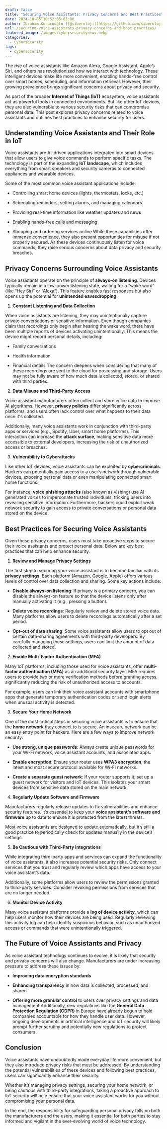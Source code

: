 ```yaml
---
draft: false
title: "Securing Voice Assistants: Privacy Concerns and Best Practices"
date: 2024-10-05T10:52:05+03:00
author: İbrahim Korucuoğlu ([@siberoloji](https://github.com/siberoloji))
url: /securing-voice-assistants-privacy-concerns-and-best-practices/
featured_image: /images/cybersecuritynews.webp
categories:
  - Cybersecurity
tags:
  - cybersecurity
---
```



The rise of voice assistants like Amazon Alexa, Google Assistant, Apple’s Siri, and others has revolutionized how we interact with technology. These intelligent devices make life more convenient, enabling hands-free control over smart homes, scheduling, and information retrieval. However, their growing prevalence brings significant concerns about privacy and security.



As part of the broader **Internet of Things (IoT)** ecosystem, voice assistants act as powerful tools in connected environments. But like other IoT devices, they are also vulnerable to various security risks that can compromise personal data. This post explores privacy concerns related to voice assistants and outlines best practices to enhance security for users.
## Understanding Voice Assistants and Their Role in IoT



Voice assistants are AI-driven applications integrated into smart devices that allow users to give voice commands to perform specific tasks. The technology is part of the expanding **IoT landscape**, which includes everything from smart speakers and security cameras to connected appliances and wearable devices.



Some of the most common voice assistant applications include:


* Controlling smart home devices (lights, thermostats, locks, etc.)

* Scheduling reminders, setting alarms, and managing calendars

* Providing real-time information like weather updates and news

* Enabling hands-free calls and messaging

* Shopping and ordering services online
While these capabilities offer immense convenience, they also present opportunities for misuse if not properly secured. As these devices continuously listen for voice commands, they raise serious concerns about data privacy and security breaches.
## Privacy Concerns Surrounding Voice Assistants



Voice assistants operate on the principle of **always-on listening**. Devices typically remain in a low-power listening state, waiting for a “wake word” (like “Hey Siri” or “Alexa”). This feature enables fast responses but also opens up the potential for **unintended eavesdropping**.



1. **Constant Listening and Data Collection**



When voice assistants are listening, they may unintentionally capture private conversations or sensitive information. Even though companies claim that recordings only begin after hearing the wake word, there have been multiple reports of devices activating unintentionally. This means the device might record personal details, including:


* Family conversations

* Health information

* Financial details
The concern deepens when considering that many of these recordings are sent to the cloud for processing and storage. Users may not be fully aware of how much data is collected, stored, or shared with third parties.



2. **Data Misuse and Third-Party Access**



Voice assistant manufacturers often collect and store voice data to improve AI algorithms. However, **privacy policies** differ significantly across platforms, and users often lack control over what happens to their data once it's collected.



Additionally, many voice assistants work in conjunction with third-party apps or services (e.g., Spotify, Uber, smart home platforms). This interaction can increase the **attack surface**, making sensitive data more accessible to external developers, increasing the risk of unauthorized access or breaches.



3. **Vulnerability to Cyberattacks**



Like other IoT devices, voice assistants can be exploited by **cybercriminals**. Hackers can potentially gain access to a user’s network through vulnerable devices, exposing personal data or even manipulating connected smart home functions.



For instance, **voice phishing attacks** (also known as vishing) use AI-generated voices to impersonate trusted individuals, tricking users into revealing sensitive information. Furthermore, hackers could exploit weak network security to gain access to private conversations or personal data stored on the device.
## Best Practices for Securing Voice Assistants



Given these privacy concerns, users must take proactive steps to secure their voice assistants and protect personal data. Below are key best practices that can help enhance security.



1. **Review and Manage Privacy Settings**



The first step to securing your voice assistant is to become familiar with its **privacy settings**. Each platform (Amazon, Google, Apple) offers various levels of control over data collection and sharing. Some key actions include:


* **Disable always-on listening**: If privacy is a primary concern, you can disable the always-on feature so that the device listens only after manually activating it (e.g., pressing a button).

* **Delete voice recordings**: Regularly review and delete stored voice data. Many platforms allow users to delete recordings automatically after a set period.

* **Opt-out of data sharing**: Some voice assistants allow users to opt out of certain data-sharing agreements with third-party developers.
By carefully managing these settings, users can limit the amount of data collected and stored.



2. **Enable Multi-Factor Authentication (MFA)**



Many IoT platforms, including those used for voice assistants, offer **multi-factor authentication (MFA)** as an additional security layer. MFA requires users to provide two or more verification methods before granting access, significantly reducing the risk of unauthorized access to accounts.



For example, users can link their voice assistant accounts with smartphone apps that generate temporary authentication codes or send login alerts when unusual activity is detected.



3. **Secure Your Home Network**



One of the most critical steps in securing voice assistants is to ensure that the **home network** they connect to is secure. An insecure network can be an easy entry point for hackers. Here are a few ways to improve network security:


* **Use strong, unique passwords**: Always create unique passwords for your Wi-Fi network, voice assistant accounts, and associated apps.

* **Enable encryption**: Ensure your router uses **WPA3 encryption**, the latest and most secure protocol available for Wi-Fi networks.

* **Create a separate guest network**: If your router supports it, set up a guest network for visitors and IoT devices. This isolates your smart devices from sensitive data stored on the main network.
4. **Regularly Update Software and Firmware**



Manufacturers regularly release updates to fix vulnerabilities and enhance security features. It’s essential to keep your **voice assistant’s software and firmware** up to date to ensure it is protected from the latest threats.



Most voice assistants are designed to update automatically, but it’s still a good practice to periodically check for updates manually in the device’s settings.



5. **Be Cautious with Third-Party Integrations**



While integrating third-party apps and services can expand the functionality of voice assistants, it also increases potential security risks. Only connect services that you trust and regularly review which apps have access to your voice assistant’s data.



Additionally, some platforms allow users to review the permissions granted to third-party services. Consider revoking permissions from services that are no longer needed.



6. **Monitor Device Activity**



Many voice assistant platforms provide a **log of device activity**, which can help users monitor how their devices are being used. Regularly reviewing this activity log can help identify suspicious behavior, such as unauthorized access or commands that were unintentionally triggered.
## The Future of Voice Assistants and Privacy



As voice assistant technology continues to evolve, it is likely that security and privacy concerns will also change. Manufacturers are under increasing pressure to address these issues by:


* **Improving data encryption standards**

* **Enhancing transparency** in how data is collected, processed, and shared

* **Offering more granular control** to users over privacy settings and data management
Additionally, new regulations like the **General Data Protection Regulation (GDPR)** in Europe have already begun to hold companies accountable for how they handle user data. However, ongoing developments in artificial intelligence and IoT security will likely prompt further scrutiny and potentially new regulations to protect consumers.
## Conclusion



Voice assistants have undoubtedly made everyday life more convenient, but they also introduce privacy risks that must be addressed. By understanding the potential vulnerabilities of these devices and following best practices, users can significantly enhance their security.



Whether it’s managing privacy settings, securing your home network, or being cautious with third-party integrations, taking a proactive approach to IoT security will help ensure that your voice assistant works for you without compromising your personal data.



In the end, the responsibility for safeguarding personal privacy falls on both the manufacturers and the users, making it essential for both parties to stay informed and vigilant in the ever-evolving world of voice technology.
